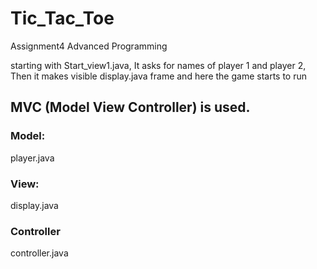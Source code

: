 # Tic_Tac_Toe
Assignment4 Advanced Programming

starting with  Start_view1.java,
It asks for names of player 1 and player 2,
Then it makes visible  display.java  frame
and here the game starts to run
## MVC (Model View Controller) is used.
### Model:
player.java
### View:
display.java
### Controller
controller.java

